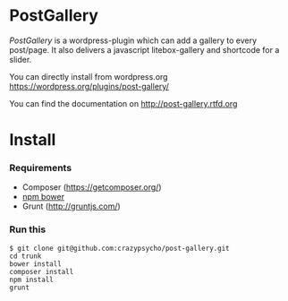 # PostGallery

*PostGallery* is a wordpress-plugin which can add a gallery to every post/page.
It also delivers a javascript litebox-gallery and shortcode for a slider.

You can directly install from wordpress.org https://wordpress.org/plugins/post-gallery/

You can find the documentation on
http://post-gallery.rtfd.org

# Install
### Requirements
- Composer (https://getcomposer.org/)
- [npm bower](http://bower.io/)
- Grunt (http://gruntjs.com/)

### Run this
```
$ git clone git@github.com:crazypsycho/post-gallery.git
cd trunk
bower install
composer install
npm install
grunt
```

